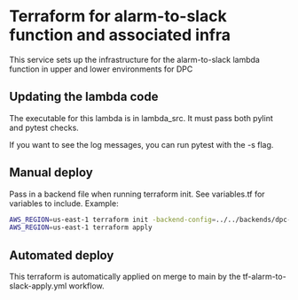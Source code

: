 # Terraform for alarm-to-slack function and associated infra

This service sets up the infrastructure for the alarm-to-slack lambda function in upper and lower environments for DPC

## Updating the lambda code

The executable for this lambda is in lambda_src. It must pass both pylint and pytest checks.

If you want to see the log messages, you can run pytest with the -s flag.

## Manual deploy

Pass in a backend file when running terraform init. See variables.tf for variables to include. Example:

```bash
AWS_REGION=us-east-1 terraform init -backend-config=../../backends/dpc-dev-gf.s3.tfbackend
AWS_REGION=us-east-1 terraform apply
```

## Automated deploy

This terraform is automatically applied on merge to main by the tf-alarm-to-slack-apply.yml workflow.
